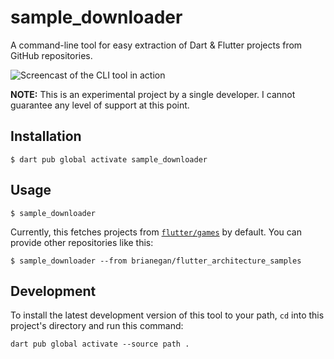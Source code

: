 # sample_downloader

A command-line tool for easy extraction of Dart & Flutter projects
from GitHub repositories.

![Screencast of the CLI tool in action](https://raw.githubusercontent.com/filiph/sample_downloader/main/doc/sample_downloader_demo.gif)

**NOTE:** This is an experimental project by a single developer.
I cannot guarantee any level of support at this point.


## Installation

```shell
$ dart pub global activate sample_downloader
```


## Usage

```shell
$ sample_downloader
```

Currently, this fetches projects from 
[`flutter/games`](https://github.com/flutter/games)
by default. You can provide other repositories like this:

```shell
$ sample_downloader --from brianegan/flutter_architecture_samples
```


## Development

To install the latest development version of this tool to your path,
`cd` into this project's directory and run this command:

```shell
dart pub global activate --source path .
```
